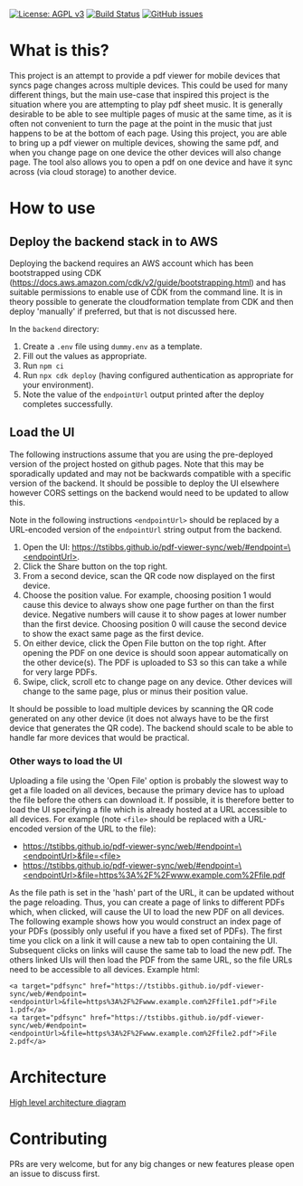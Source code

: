 [![License: AGPL v3](https://img.shields.io/github/license/tstibbs/pdf-viewer-sync?color=blue)](LICENSE)
[![Build Status](https://github.com/tstibbs/pdf-viewer-sync/workflows/CI/badge.svg)](https://github.com/tstibbs/pdf-viewer-sync/actions?query=workflow%3ACI)
[![GitHub issues](https://img.shields.io/github/issues/tstibbs/pdf-viewer-sync.svg)](https://github.com/tstibbs/pdf-viewer-sync/issues)

# What is this?

This project is an attempt to provide a pdf viewer for mobile devices that syncs page changes across multiple devices. This could be used for many different things, but the main use-case that inspired this project is the situation where you are attempting to play pdf sheet music. It is generally desirable to be able to see multiple pages of music at the same time, as it is often not convenient to turn the page at the point in the music that just happens to be at the bottom of each page. Using this project, you are able to bring up a pdf viewer on multiple devices, showing the same pdf, and when you change page on one device the other devices will also change page. The tool also allows you to open a pdf on one device and have it sync across (via cloud storage) to another device.

# How to use

## Deploy the backend stack in to AWS

Deploying the backend requires an AWS account which has been bootstrapped using CDK (https://docs.aws.amazon.com/cdk/v2/guide/bootstrapping.html) and has suitable permissions to enable use of CDK from the command line. It is in theory possible to generate the cloudformation template from CDK and then deploy 'manually' if preferred, but that is not discussed here.

In the `backend` directory:

1. Create a `.env` file using `dummy.env` as a template.
1. Fill out the values as appropriate.
1. Run `npm ci`
1. Run `npx cdk deploy` (having configured authentication as appropriate for your environment).
1. Note the value of the `endpointUrl` output printed after the deploy completes successfully.

## Load the UI

The following instructions assume that you are using the pre-deployed version of the project hosted on github pages. Note that this may be sporadically updated and may not be backwards compatible with a specific version of the backend. It should be possible to deploy the UI elsewhere however CORS settings on the backend would need to be updated to allow this.

Note in the following instructions `<endpointUrl>` should be replaced by a URL-encoded version of the `endpointUrl` string output from the backend.

1. Open the UI: [https://tstibbs.github.io/pdf-viewer-sync/web/#endpoint=\<endpointUrl\>](https://tstibbs.github.io/pdf-viewer-sync/web/#endpoint=<endpointUrl>).
1. Click the Share button on the top right.
1. From a second device, scan the QR code now displayed on the first device.
1. Choose the position value. For example, choosing position 1 would cause this device to always show one page further on than the first device. Negative numbers will cause it to show pages at lower number than the first device. Choosing position 0 will cause the second device to show the exact same page as the first device.
1. On either device, click the Open File button on the top right. After opening the PDF on one device is should soon appear automatically on the other device(s). The PDF is uploaded to S3 so this can take a while for very large PDFs.
1. Swipe, click, scroll etc to change page on any device. Other devices will change to the same page, plus or minus their position value.

It should be possible to load multiple devices by scanning the QR code generated on any other device (it does not always have to be the first device that generates the QR code). The backend should scale to be able to handle far more devices that would be practical.

### Other ways to load the UI

Uploading a file using the 'Open File' option is probably the slowest way to get a file loaded on all devices, because the primary device has to upload the file before the others can download it. If possible, it is therefore better to load the UI specifying a file which is already hosted at a URL accessible to all devices. For example (note `<file>` should be replaced with a URL-encoded version of the URL to the file):

- [https://tstibbs.github.io/pdf-viewer-sync/web/#endpoint=\<endpointUrl\>&file=\<file\>](https://tstibbs.github.io/pdf-viewer-sync/web#endpoint=<endpointUrl>&file=<file>)
- [https://tstibbs.github.io/pdf-viewer-sync/web/#endpoint=\<endpointUrl\>&file=https%3A%2F%2Fwww.example.com%2Ffile.pdf](https://tstibbs.github.io/pdf-viewer-sync/web#endpoint=<endpointUrl>&file=https%3A%2F%2Fwww.example.com%2Ffile.pdf)

As the file path is set in the 'hash' part of the URL, it can be updated without the page reloading. Thus, you can create a page of links to different PDFs which, when clicked, will cause the UI to load the new PDF on all devices. The following example shows how you would construct an index page of your PDFs (possibly only useful if you have a fixed set of PDFs). The first time you click on a link it will cause a new tab to open containing the UI. Subsequent clicks on links will cause the same tab to load the new pdf. The others linked UIs will then load the PDF from the same URL, so the file URLs need to be accessible to all devices. Example html:

```
<a target="pdfsync" href="https://tstibbs.github.io/pdf-viewer-sync/web/#endpoint=<endpointUrl>&file=https%3A%2F%2Fwww.example.com%2Ffile1.pdf">File 1.pdf</a>
<a target="pdfsync" href="https://tstibbs.github.io/pdf-viewer-sync/web/#endpoint=<endpointUrl>&file=https%3A%2F%2Fwww.example.com%2Ffile2.pdf">File 2.pdf</a>
```

# Architecture

[High level architecture diagram](high-level-architecture.png)

# Contributing

PRs are very welcome, but for any big changes or new features please open an issue to discuss first.
